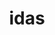---
ee_id: '4466'
site: '1'
type: '2'
url: 2019-058-idas
title: idas
year: '2019'
display_year: '2019'
medium: IQDemy Premium UV ink on IKEA LINNMON table tops
dims: 299.72 x 299.72 x 3.81 cm
pitch:
ps:
live_url:
related:
youtube:
related_code:
imgs: idas-2019-058-db-gn--xxzR.jpg
subheading:
download:
add_credit:
commission:
layout: things-i-made
---